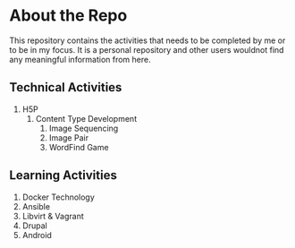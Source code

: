 # About the Repo

This repository contains the activities that needs to be completed by me or to be in my focus. It is a personal repository and other users wouldnot find any meaningful information from here.

## Technical Activities

1. H5P 
    1. Content Type Development
        1. Image Sequencing
        2. Image Pair
        3. WordFind Game
## Learning Activities

1. Docker Technology
2. Ansible
3. Libvirt & Vagrant
4. Drupal 
5. Android 
